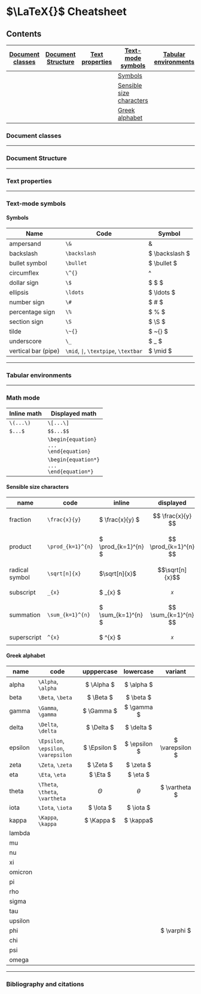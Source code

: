 # $\LaTeX{}$ Cheatsheet

## Contents

| [Document classes](#document-classes) | [Document Structure](#document-structure) | [Text properties](#text-properties) | [Text-mode symbols](#text-mode-symbols)| [Tabular environments](#tabular-environments) | [Math mode](#math-mode) | [Bibliography and citations](#bibliography-and-citations) |
| --- | --- | --- | --- | --- | --- | --- |
|  |  |  | [Symbols](#symbols) |  |  |  |
|  |  |  | [Sensible size characters](#sensible-size-characters) |  |  |  |
|  |  |  | [Greek alphabet](#greek-alphabet) |  |  |  |

### Document classes

***

### Document Structure

***

### Text properties

***

### Text-mode symbols

#### Symbols

| Name | Code | Symbol |
| --- | --- | --- |
| ampersand | `\&` | $\&$ |
| backslash | `\backslash` | $ \backslash $ |
| bullet symbol | `\bullet` | $ \bullet $ |
| circumflex | `\^{}` | $\^{}$ |
| dollar sign | `\$` | $ \$ $ |
| ellipsis | `\ldots` | $ \ldots $ |
| number sign | `\#` | $ \# $ |
| percentage sign | `\%` | $ \% $ |
| section sign | `\S` | $ \S $ |
| tilde | `\~{}` | $ \~{} $ |
| underscore | `\_` | $ \_ $ |
| vertical bar (pipe) | `\mid`, `\|`, `\textpipe`, `\textbar` | $ \mid $ |

***

### Tabular environments

***

### Math mode

| Inline math | Displayed math |
| --- | --- |
| `\(...\)` | `\[...\]` |
| `$...$` | `$$...$$` |
|  | `\begin{equation}` <br> `...` <br> `\end{equation}` |
|  | `\begin{equation*}` <br> `...` <br> `\end{equation*}` |

#### Sensible size characters

| name | code | inline | displayed |
| --- | --- | --- | --- |
| fraction | `\frac{x}{y}` | $ \frac{x}{y} $ | $$ \frac{x}{y} $$ |
| product | `\prod_{k=1}^{n}` | $ \prod_{k=1}^{n} $ | $$ \prod_{k=1}^{n} $$ |
| radical symbol | `\sqrt[n]{x}` | $\sqrt[n]{x}$ | $$\sqrt[n]{x}$$ |
| subscript | `_{x}` | $ _{x} $ | $$ _{x} $$ |
| summation | `\sum_{k=1}^{n}` | $ \sum_{k=1}^{n} $ | $$ \sum_{k=1}^{n} $$ |
| superscript | `^{x}` | $ ^{x} $ | $$ ^{x} $$ |

#### Greek alphabet

| name | code | upppercase | lowercase | variant |
| --- | --- | :---: | :---: | :---: |
| alpha | `\Alpha`, `\alpha` | $ \Alpha $| $ \alpha $ |  |
| beta | `\Beta`, `\beta` | $ \Beta $ | $ \beta $ |
| gamma | `\Gamma`, `\gamma` | $ \Gamma $ | $ \gamma $ |  |
| delta | `\Delta`, `\delta` | $ \Delta $ | $ \delta $ |  |
| epsilon | `\Epsilon`, `\epsilon`, `\varepsilon` | $ \Epsilon $ | $ \epsilon $ | $ \varepsilon $ |
| zeta | `\Zeta`, `\zeta` | $ \Zeta $ | $ \zeta $ |  |
| eta | `\Eta`, `\eta` | $ \Eta $ | $ \eta $ |  |
| theta | `\Theta`, `\theta`, `\vartheta` | $\Theta$ | $\theta$ | $ \vartheta $ |
| iota | `\Iota`, `\iota` | $ \Iota $ | $ \iota $ |  |
| kappa | `\Kappa`, `\kappa` | $ \Kappa $ | $ \kappa$ |  |
| lambda |||||
| mu |||||
| nu |||||
| xi |||||
| omicron |||||
| pi |||||
| rho |||||
| sigma |||||
| tau |||||
| upsilon |||||
| phi |||| $ \varphi $ |
| chi |||||
| psi |||||
| omega |||||

***

### Bibliography and citations